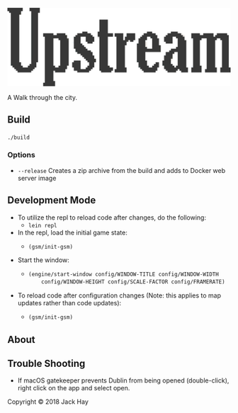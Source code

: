 ![HAY](https://github.com/jackHay22/upstream/blob/master/resources/app/readme_title.png)


A Walk through the city.

## Build
```./build```

### Options
- ```--release``` Creates a zip archive from the build and adds to Docker web server image

## Development Mode
- To utilize the repl to reload code after changes, do the following:
  - ```lein repl```
- In the repl, load the initial game state:
  - ```clojure
    (gsm/init-gsm)
    ```
- Start the window:
  - ```clojure
    (engine/start-window config/WINDOW-TITLE config/WINDOW-WIDTH
        config/WINDOW-HEIGHT config/SCALE-FACTOR config/FRAMERATE)
    ```
- To reload code after configuration changes (Note: this applies to map updates rather than code updates):
  - ```clojure
    (gsm/init-gsm)
    ```
## About

## Trouble Shooting
- If macOS gatekeeper prevents Dublin from being opened (double-click), right click on the app and select open.

Copyright © 2018 Jack Hay
